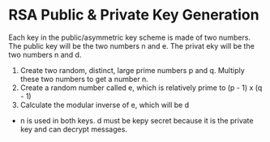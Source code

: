 # RSA Public & Private Key Generation
Each key in the public/asymmetric key scheme is made of two numbers. The public key will be the two numbers n and e. The privat eky will be the two numbers n and d.
1. Create two random, distinct, large prime numbers p and q. Multiply these two numbers to get a number n.
2. Create a random number called e, which is relatively prime to (p - 1) x (q - 1)
3. Calculate the modular inverse of e, which will be d
* n is used in both keys. d must be kepy secret because it is the private key and can decrypt messages.